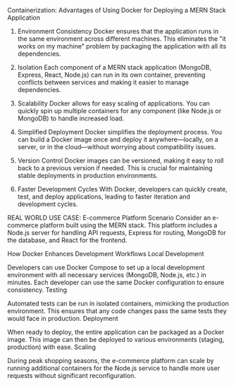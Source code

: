 <!-- TASK 12: Containerization: Explain the advantages of using Docker for deploying a MERN Stack application and provide an example of a real-world use case where Docker enhances development workflows. -->


Containerization: Advantages of Using Docker for Deploying a MERN Stack Application
1. Environment Consistency
Docker ensures that the application runs in the same environment across different machines. This eliminates the "it works on my machine" problem by packaging the application with all its dependencies.

2. Isolation
Each component of a MERN stack application (MongoDB, Express, React, Node.js) can run in its own container, preventing conflicts between services and making it easier to manage dependencies.

3. Scalability
Docker allows for easy scaling of applications. You can quickly spin up multiple containers for any component (like Node.js or MongoDB) to handle increased load.

4. Simplified Deployment
Docker simplifies the deployment process. You can build a Docker image once and deploy it anywhere—locally, on a server, or in the cloud—without worrying about compatibility issues.

5. Version Control
Docker images can be versioned, making it easy to roll back to a previous version if needed. This is crucial for maintaining stable deployments in production environments.

6. Faster Development Cycles
With Docker, developers can quickly create, test, and deploy applications, leading to faster iteration and development cycles.

REAL WORLD USE CASE: E-commerce Platform
Scenario
Consider an e-commerce platform built using the MERN stack. This platform includes a Node.js server for handling API requests, Express for routing, MongoDB for the database, and React for the frontend.

How Docker Enhances Development Workflows
Local Development

Developers can use Docker Compose to set up a local development environment with all necessary services (MongoDB, Node.js, etc.) in minutes. Each developer can use the same Docker configuration to ensure consistency.
Testing

Automated tests can be run in isolated containers, mimicking the production environment. This ensures that any code changes pass the same tests they would face in production.
Deployment

When ready to deploy, the entire application can be packaged as a Docker image. This image can then be deployed to various environments (staging, production) with ease.
Scaling

During peak shopping seasons, the e-commerce platform can scale by running additional containers for the Node.js service to handle more user requests without significant reconfiguration.